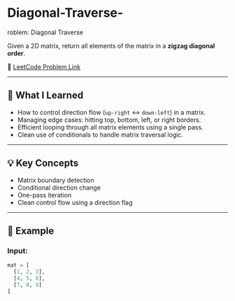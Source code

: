 # Diagonal-Traverse-

roblem: Diagonal Traverse

Given a 2D matrix, return all elements of the matrix in a **zigzag diagonal order**.

📌 [LeetCode Problem Link](https://leetcode.com/problems/diagonal-traverse/)

---

## 🧠 What I Learned

- How to control direction flow (`up-right` ↔ `down-left`) in a matrix.
- Managing edge cases: hitting top, bottom, left, or right borders.
- Efficient looping through all matrix elements using a single pass.
- Clean use of conditionals to handle matrix traversal logic.

---

## 💡 Key Concepts

- Matrix boundary detection
- Conditional direction change
- One-pass iteration
- Clean control flow using a direction flag

---

## 🧪 Example

### Input:

```python
mat = [
  [1, 2, 3],
  [4, 5, 6],
  [7, 8, 9]
]

